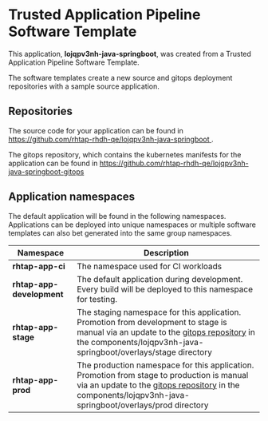 # Trusted Application Pipeline Software Template

This application, **lojqpv3nh-java-springboot**, was created from a Trusted Application Pipeline Software Template.

The software templates create a new source and gitops deployment repositories with a sample source application. 

## Repositories

The source code for your application can be found in [https://github.com/rhtap-rhdh-qe/lojqpv3nh-java-springboot ](https://github.com/rhtap-rhdh-qe/lojqpv3nh-java-springboot ).
 
The gitops repository, which contains the kubernetes manifests for the application can be found in 
[https://github.com/rhtap-rhdh-qe/lojqpv3nh-java-springboot-gitops ](https://github.com/rhtap-rhdh-qe/lojqpv3nh-java-springboot-gitops ) 

## Application namespaces 

The default application will be found in the following namespaces. Applications can be deployed into unique namespaces or multiple software templates can also bet generated into the same group namespaces.  

|  Namespace   |  Description   |  
| -------- | -------- |
| **rhtap-app-ci** | The namespace used for CI workloads |
| **rhtap-app-development** | The default application during development. Every build will be deployed to this namespace for testing. |
| **rhtap-app-stage** | The staging namespace for this application. Promotion from development to stage is manual via an update to the [gitops repository](https://github.com/rhtap-rhdh-qe/lojqpv3nh-java-springboot-gitops ) in the components/lojqpv3nh-java-springboot/overlays/stage directory |
| **rhtap-app-prod** | The production namespace for this application. Promotion from stage to production is manual via an update to the [gitops repository](https://github.com/rhtap-rhdh-qe/lojqpv3nh-java-springboot-gitops ) in the components/lojqpv3nh-java-springboot/overlays/prod directory |